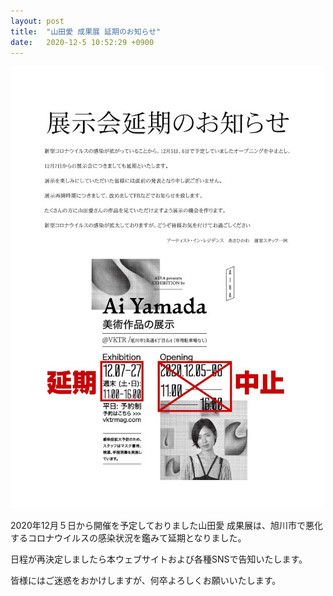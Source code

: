 ```yaml
---
layout: post
title:  "山田愛 成果展 延期のお知らせ"
date:   2020-12-5 10:52:29 +0900
---
```


![My helpful screenshot](/assets/yamada-2.jpg)

2020年12月５日から開催を予定しておりました山田愛 成果展は、旭川市で悪化するコロナウイルスの感染状況を鑑みて延期となりました。

日程が再決定しましたら本ウェブサイトおよび各種SNSで告知いたします。

皆様にはご迷惑をおかけしますが、何卒よろしくお願いいたします。
